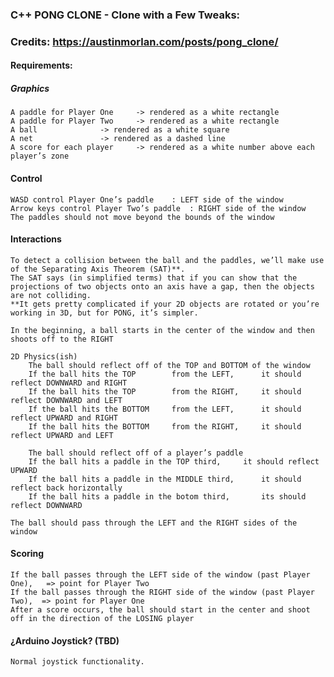 ### C++ PONG CLONE - Clone with a Few Tweaks:
### Credits: https://austinmorlan.com/posts/pong_clone/
#### Requirements:
##### Graphics
	A paddle for Player One		-> rendered as a white rectangle
	A paddle for Player Two		-> rendered as a white rectangle
	A ball				-> rendered as a white square
	A net				-> rendered as a dashed line
	A score for each player		-> rendered as a white number above each player’s zone

#### Control
	WASD control Player One’s paddle	: LEFT side of the window
	Arrow keys control Player Two’s paddle	: RIGHT side of the window
	The paddles should not move beyond the bounds of the window

#### Interactions
	To detect a collision between the ball and the paddles, we’ll make use of the Separating Axis Theorem (SAT)**. 
	The SAT says (in simplified terms) that if you can show that the projections of two objects onto an axis have a gap, then the objects are not colliding.
	**It gets pretty complicated if your 2D objects are rotated or you’re working in 3D, but for PONG, it’s simpler.

	In the beginning, a ball starts in the center of the window and then shoots off to the RIGHT

	2D Physics(ish)
		The ball should reflect off of the TOP and BOTTOM of the window
		If the ball hits the TOP		from the LEFT,		it should reflect DOWNWARD and RIGHT
		If the ball hits the TOP		from the RIGHT,		it should reflect DOWNWARD and LEFT
		If the ball hits the BOTTOM		from the LEFT,		it should reflect UPWARD and RIGHT
		If the ball hits the BOTTOM		from the RIGHT,		it should reflect UPWARD and LEFT

		The ball should reflect off of a player’s paddle
		If the ball hits a paddle in the TOP third,		it should reflect UPWARD
		If the ball hits a paddle in the MIDDLE third,		it should reflect back horizontally
		If the ball hits a paddle in the botom third,		its should reflect DOWNWARD

	The ball should pass through the LEFT and the RIGHT sides of the window

#### Scoring
	If the ball passes through the LEFT side of the window (past Player One),	=> point for Player Two
	If the ball passes through the RIGHT side of the window (past Player Two),	=> point for Player One
	After a score occurs, the ball should start in the center and shoot off in the direction of the LOSING player

#### ¿Arduino Joystick? (TBD)
	Normal joystick functionality. 
